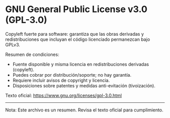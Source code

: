 # GNU General Public License v3.0 (GPL-3.0)

Copyleft fuerte para software: garantiza que las obras derivadas y redistribuciones que incluyan el código licenciado permanezcan bajo GPLv3.

Resumen de condiciones:
- Fuente disponible y misma licencia en redistribuciones derivadas (copyleft).
- Puedes cobrar por distribución/soporte; no hay garantía.
- Requiere incluir avisos de copyright y licencia.
- Disposiciones sobre patentes y medidas anti-evitación (tivoización).

Texto oficial: https://www.gnu.org/licenses/gpl-3.0.html

---
Nota: Este archivo es un resumen. Revisa el texto oficial para cumplimiento.
